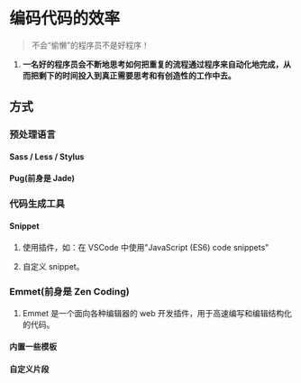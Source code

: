 # 编码代码的效率

> 不会“偷懒”的程序员不是好程序！

1. **一名好的程序员会不断地思考如何把重复的流程通过程序来自动化地完成，从而把剩下的时间投入到真正需要思考和有创造性的工作中去。**

## 方式

### 预处理语言

#### Sass / Less / Stylus

#### Pug(前身是 Jade)

### 代码生成工具

#### Snippet

1. 使用插件，如：在 VSCode 中使用"JavaScript (ES6) code snippets"

2. 自定义 snippet。

### Emmet(前身是 Zen Coding)

1. Emmet 是一个面向各种编辑器的 web 开发插件，用于高速编写和编辑结构化的代码。

#### 内置一些模板

#### 自定义片段
